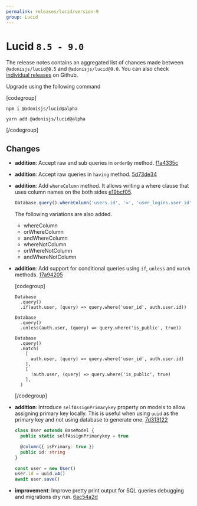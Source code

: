 ```yaml
---
permalink: releases/lucid/version-9
group: Lucid
---
```


# Lucid `8.5 - 9.0`
The release notes contains an aggregated list of chances made between `@adonisjs/lucid@8.5` and `@adonisjs/lucid@9.0`. You can also check [individual releases](https://github.com/adonisjs/lucid/releases) on Github.

Upgrade using the following command

[codegroup]
```sh{}{npm}
npm i @adonisjs/lucid@alpha
```

```sh{}{yarn}
yarn add @adonisjs/lucid@alpha
```
[/codegroup]

## Changes

- **addition**: Accept raw and sub queries in `orderBy` method. [f1a4335c](https://github.com/adonisjs/lucid/commit/f1a4335c472308fe25da5ffc493dad9ac96abb18)
- **addition**: Accept raw queries in `having` method. [5d73de34](https://github.com/adonisjs/lucid/commit/5d73de343f941086575a1234aece699ead4e4434)
- **addition**: Add `whereColumn` method. It allows writing a where clause that uses column names on the both sides [e19bcf05](https://github.com/adonisjs/lucid/commit/e19bcf05138e862cd90bd410fda8c97c90481c04).
  ```ts
  Database.query().whereColumn('users.id', '=', 'user_logins.user_id')
  ```
  The following variations are also added.
  - whereColumn
  - orWhereColumn
  - andWhereColumn
  - whereNotColumn
  - orWhereNotColumn
  - andWhereNotColumn
- **addition**: Add support for conditional queries using `if`, `unless` and `match` methods. [17a94205](https://github.com/adonisjs/lucid/commit/17a9420552c963a00bf0df0f91585d977e534893)

  [codegroup]
  ```ts{}{if}
  Database
    .query()
    .if(auth.user, (query) => query.where('user_id', auth.user.id))
  ```

  ```ts{}{unless}
  Database
    .query()
    .unless(auth.user, (query) => query.where('is_public', true))
  ```

  ```ts{}{match}
  Database
    .query()
    .match(
      [
        auth.user, (query) => query.where('user_id', auth.user.id)
      ],
      [
        !auth.user, (query) => query.where('is_public', true)
      ],
    )
  ```
  [/codegroup]
- **addition**: Introduce `selfAssignPrimarykey` property on models to allow assigning primary key locally. This is useful when using `uuid` as the primary key and not using database to generate one. [7d313122](https://github.com/adonisjs/lucid/commit/7d3131225aafce91efc830b9ca55e0f46493e2b6)
  ```ts
  class User extends BaseModel {
    public static selfAssignPrimarykey = true

    @column({ isPrimary: true })
    public id: string
  }

  const user = new User()
  user.id = uuid.v4()
  await user.save()
  ```
- **improvement**: Improve pretty print output for SQL queries debugging and migrations dry run. [6ac54a2d](https://github.com/adonisjs/lucid/commit/6ac54a2db60c8490e85d2c0219bf0081b05fdf96)
